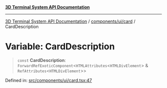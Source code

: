 [**3D Terminal System API Documentation**](../../../../README.md)

***

[3D Terminal System API Documentation](../../../../README.md) / [components/ui/card](../README.md) / CardDescription

# Variable: CardDescription

> `const` **CardDescription**: `ForwardRefExoticComponent`\<`HTMLAttributes`\<`HTMLDivElement`\> & `RefAttributes`\<`HTMLDivElement`\>\>

Defined in: [src/components/ui/card.tsx:47](https://github.com/Dicommunitas/ThreeJS_Terminal_3D/blob/afa16084199c8b26e5e606d73d21408027534f3a/src/components/ui/card.tsx#L47)
